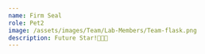 ```yaml
---
name: Firm Seal
role: Pet2
image: /assets/images/Team/Lab-Members/Team-flask.png
description: Future Star!🌟🌟🌟
---
```

